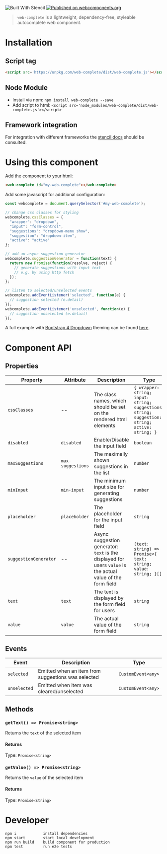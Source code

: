 ![Built With Stencil](https://img.shields.io/badge/-Built%20With%20Stencil-16161d.svg?logo=data%3Aimage%2Fsvg%2Bxml%3Bbase64%2CPD94bWwgdmVyc2lvbj0iMS4wIiBlbmNvZGluZz0idXRmLTgiPz4KPCEtLSBHZW5lcmF0b3I6IEFkb2JlIElsbHVzdHJhdG9yIDE5LjIuMSwgU1ZHIEV4cG9ydCBQbHVnLUluIC4gU1ZHIFZlcnNpb246IDYuMDAgQnVpbGQgMCkgIC0tPgo8c3ZnIHZlcnNpb249IjEuMSIgaWQ9IkxheWVyXzEiIHhtbG5zPSJodHRwOi8vd3d3LnczLm9yZy8yMDAwL3N2ZyIgeG1sbnM6eGxpbms9Imh0dHA6Ly93d3cudzMub3JnLzE5OTkveGxpbmsiIHg9IjBweCIgeT0iMHB4IgoJIHZpZXdCb3g9IjAgMCA1MTIgNTEyIiBzdHlsZT0iZW5hYmxlLWJhY2tncm91bmQ6bmV3IDAgMCA1MTIgNTEyOyIgeG1sOnNwYWNlPSJwcmVzZXJ2ZSI%2BCjxzdHlsZSB0eXBlPSJ0ZXh0L2NzcyI%2BCgkuc3Qwe2ZpbGw6I0ZGRkZGRjt9Cjwvc3R5bGU%2BCjxwYXRoIGNsYXNzPSJzdDAiIGQ9Ik00MjQuNywzNzMuOWMwLDM3LjYtNTUuMSw2OC42LTkyLjcsNjguNkgxODAuNGMtMzcuOSwwLTkyLjctMzAuNy05Mi43LTY4LjZ2LTMuNmgzMzYuOVYzNzMuOXoiLz4KPHBhdGggY2xhc3M9InN0MCIgZD0iTTQyNC43LDI5Mi4xSDE4MC40Yy0zNy42LDAtOTIuNy0zMS05Mi43LTY4LjZ2LTMuNkgzMzJjMzcuNiwwLDkyLjcsMzEsOTIuNyw2OC42VjI5Mi4xeiIvPgo8cGF0aCBjbGFzcz0ic3QwIiBkPSJNNDI0LjcsMTQxLjdIODcuN3YtMy42YzAtMzcuNiw1NC44LTY4LjYsOTIuNy02OC42SDMzMmMzNy45LDAsOTIuNywzMC43LDkyLjcsNjguNlYxNDEuN3oiLz4KPC9zdmc%2BCg%3D%3D&colorA=16161d&style=flat-square) [![Published on webcomponents.org](https://img.shields.io/badge/webcomponents.org-published-blue.svg)](https://www.webcomponents.org/element/web-complete)

> `web-complete` is a lightweight, dependency-free, styleable autocomplete web component.

# Installation

## Script tag

```html
<script src='https://unpkg.com/web-complete/dist/web-complete.js'></script>
```

## Node Module

 - Install via npm: `npm install web-complete --save`
 - Add script to html: `<script src='node_modules/web-complete/dist/web-complete.js'></script>`

## Framework integration

For integration with different frameworks the [stencil docs](https://stenciljs.com/docs/overview) should be consulted.

# Using this component

Add the component to your html:
```html
<web-complete id="my-web-complete"></web-complete>
```

Add some javascript for additional configuration:
```javascript
const webcomplete = document.querySelector('#my-web-complete');

// change css classes for styling
webcomplete.cssClasses = {
  "wrapper": "dropdown",
  "input": "form-control",
  "suggestions": "dropdown-menu show",
  "suggestion": "dropdown-item",
  "active": "active"
};

// add an async suggestion generator
webcomplete.suggestionGenerator = function(text) {
  return new Promise(function(resolve, reject) {
    // generate suggestions with input text
    // e.g. by using http fetch 
  });
};

// listen to selected/unselected events
webcomplete.addEventListener('selected', function(e) {
  // suggestion selected (e.detail)
});
webcomplete.addEventListener('unselected', function(e) {
  // suggestion unselected (e.detail)
});
```

A full example with [Bootstrap 4 Dropdown](https://getbootstrap.com/docs/4.3/components/dropdowns/) theming can be found [here](https://github.com/stefanhuber/web-complete/blob/master/docs/index.html).

# Component API

## Properties

| Property              | Attribute         | Description                                                                                                 | Type                                                                                           | Default                                                                                                                    |
| --------------------- | ----------------- | ----------------------------------------------------------------------------------------------------------- | ---------------------------------------------------------------------------------------------- | -------------------------------------------------------------------------------------------------------------------------- |
| `cssClasses`          | --                | The class names, which should be set on the rendered html elements                                          | `{ wrapper: string; input: string; suggestions: string; suggestion: string; active: string; }` | `{     wrapper: "",     input: "",     suggestions: "suggestions",     suggestion: "suggestion",     active: "active"   }` |
| `disabled`            | `disabled`        | Enable/Disable the input field                                                                              | `boolean`                                                                                      | `false`                                                                                                                    |
| `maxSuggestions`      | `max-suggestions` | The maximally shown suggestions in the list                                                                 | `number`                                                                                       | `5`                                                                                                                        |
| `minInput`            | `min-input`       | The minimum input size for generating suggestions                                                           | `number`                                                                                       | `0`                                                                                                                        |
| `placeholder`         | `placeholder`     | The placeholder for the input field                                                                         | `string`                                                                                       | `""`                                                                                                                       |
| `suggestionGenerator` | --                | Async suggestion generator: `text` is the displayed for users `value` is the actual value of the form field | `(text: string) => Promise<{ text: string; value: string; }[]>`                                | `undefined`                                                                                                                |
| `text`                | `text`            | The text is displayed by the form field for users                                                           | `string`                                                                                       | `""`                                                                                                                       |
| `value`               | `value`           | The actual value of the form field                                                                          | `string`                                                                                       | `""`                                                                                                                       |


## Events

| Event        | Description                                        | Type               |
| ------------ | -------------------------------------------------- | ------------------ |
| `selected`   | Emitted when an item from suggestions was selected | `CustomEvent<any>` |
| `unselected` | Emitted when item was cleared/unselected           | `CustomEvent<any>` |


## Methods

### `getText() => Promise<string>`

Returns the `text` of the selected item

#### Returns

Type: `Promise<string>`



### `getValue() => Promise<string>`

Returns the `value` of the selected item

#### Returns

Type: `Promise<string>`


# Developer 

```
npm i            install dependencies
npm start        start local development 
npm run build    build component for production
npm test         run e2e tests
```
